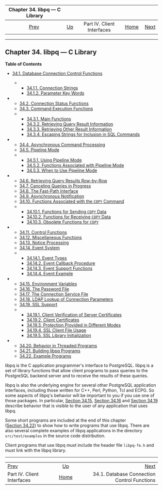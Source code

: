 <!--?xml version="1.0" encoding="UTF-8" standalone="no"?-->

|                 Chapter 34. libpq — C Library                |                                                           |                            |                                                       |                                                                           |
| :----------------------------------------------------------: | :-------------------------------------------------------- | :------------------------: | ----------------------------------------------------: | ------------------------------------------------------------------------: |
| [Prev](client-interfaces.html "Part IV. Client Interfaces")  | [Up](client-interfaces.html "Part IV. Client Interfaces") | Part IV. Client Interfaces | [Home](index.html "PostgreSQL 17devel Documentation") |  [Next](libpq-connect.html "34.1. Database Connection Control Functions") |

***

## Chapter 34. libpq — C Library

**Table of Contents**

*   [34.1. Database Connection Control Functions](libpq-connect.html)

    *   *   [34.1.1. Connection Strings](libpq-connect.html#LIBPQ-CONNSTRING)
        *   [34.1.2. Parameter Key Words](libpq-connect.html#LIBPQ-PARAMKEYWORDS)

*   *   [34.2. Connection Status Functions](libpq-status.html)
    *   [34.3. Command Execution Functions](libpq-exec.html)

    <!---->

    *   *   [34.3.1. Main Functions](libpq-exec.html#LIBPQ-EXEC-MAIN)
        *   [34.3.2. Retrieving Query Result Information](libpq-exec.html#LIBPQ-EXEC-SELECT-INFO)
        *   [34.3.3. Retrieving Other Result Information](libpq-exec.html#LIBPQ-EXEC-NONSELECT)
        *   [34.3.4. Escaping Strings for Inclusion in SQL Commands](libpq-exec.html#LIBPQ-EXEC-ESCAPE-STRING)

*   *   [34.4. Asynchronous Command Processing](libpq-async.html)
    *   [34.5. Pipeline Mode](libpq-pipeline-mode.html)

    <!---->

    *   *   [34.5.1. Using Pipeline Mode](libpq-pipeline-mode.html#LIBPQ-PIPELINE-USING)
        *   [34.5.2. Functions Associated with Pipeline Mode](libpq-pipeline-mode.html#LIBPQ-PIPELINE-FUNCTIONS)
        *   [34.5.3. When to Use Pipeline Mode](libpq-pipeline-mode.html#LIBPQ-PIPELINE-TIPS)

*   *   [34.6. Retrieving Query Results Row-by-Row](libpq-single-row-mode.html)
    *   [34.7. Canceling Queries in Progress](libpq-cancel.html)
    *   [34.8. The Fast-Path Interface](libpq-fastpath.html)
    *   [34.9. Asynchronous Notification](libpq-notify.html)
    *   [34.10. Functions Associated with the `COPY` Command](libpq-copy.html)

    <!---->

    *   *   [34.10.1. Functions for Sending `COPY` Data](libpq-copy.html#LIBPQ-COPY-SEND)
        *   [34.10.2. Functions for Receiving `COPY` Data](libpq-copy.html#LIBPQ-COPY-RECEIVE)
        *   [34.10.3. Obsolete Functions for `COPY`](libpq-copy.html#LIBPQ-COPY-DEPRECATED)

*   *   [34.11. Control Functions](libpq-control.html)
    *   [34.12. Miscellaneous Functions](libpq-misc.html)
    *   [34.13. Notice Processing](libpq-notice-processing.html)
    *   [34.14. Event System](libpq-events.html)

    <!---->

    *   *   [34.14.1. Event Types](libpq-events.html#LIBPQ-EVENTS-TYPES)
        *   [34.14.2. Event Callback Procedure](libpq-events.html#LIBPQ-EVENTS-PROC)
        *   [34.14.3. Event Support Functions](libpq-events.html#LIBPQ-EVENTS-FUNCS)
        *   [34.14.4. Event Example](libpq-events.html#LIBPQ-EVENTS-EXAMPLE)

*   *   [34.15. Environment Variables](libpq-envars.html)
    *   [34.16. The Password File](libpq-pgpass.html)
    *   [34.17. The Connection Service File](libpq-pgservice.html)
    *   [34.18. LDAP Lookup of Connection Parameters](libpq-ldap.html)
    *   [34.19. SSL Support](libpq-ssl.html)

    <!---->

    *   *   [34.19.1. Client Verification of Server Certificates](libpq-ssl.html#LIBQ-SSL-CERTIFICATES)
        *   [34.19.2. Client Certificates](libpq-ssl.html#LIBPQ-SSL-CLIENTCERT)
        *   [34.19.3. Protection Provided in Different Modes](libpq-ssl.html#LIBPQ-SSL-PROTECTION)
        *   [34.19.4. SSL Client File Usage](libpq-ssl.html#LIBPQ-SSL-FILEUSAGE)
        *   [34.19.5. SSL Library Initialization](libpq-ssl.html#LIBPQ-SSL-INITIALIZE)

*   *   [34.20. Behavior in Threaded Programs](libpq-threading.html)
    *   [34.21. Building libpq Programs](libpq-build.html)
    *   [34.22. Example Programs](libpq-example.html)

[]()[]()

libpq is the C application programmer's interface to PostgreSQL. libpq is a set of library functions that allow client programs to pass queries to the PostgreSQL backend server and to receive the results of these queries.

libpq is also the underlying engine for several other PostgreSQL application interfaces, including those written for C++, Perl, Python, Tcl and ECPG. So some aspects of libpq's behavior will be important to you if you use one of those packages. In particular, [Section 34.15](libpq-envars.html "34.15. Environment Variables"), [Section 34.16](libpq-pgpass.html "34.16. The Password File") and [Section 34.19](libpq-ssl.html "34.19. SSL Support") describe behavior that is visible to the user of any application that uses libpq.

Some short programs are included at the end of this chapter ([Section 34.22](libpq-example.html "34.22. Example Programs")) to show how to write programs that use libpq. There are also several complete examples of libpq applications in the directory `src/test/examples` in the source code distribution.

Client programs that use libpq must include the header file `libpq-fe.h`[]() and must link with the libpq library.

***

|                                                              |                                                           |                                                                           |
| :----------------------------------------------------------- | :-------------------------------------------------------: | ------------------------------------------------------------------------: |
| [Prev](client-interfaces.html "Part IV. Client Interfaces")  | [Up](client-interfaces.html "Part IV. Client Interfaces") |  [Next](libpq-connect.html "34.1. Database Connection Control Functions") |
| Part IV. Client Interfaces                                   |   [Home](index.html "PostgreSQL 17devel Documentation")   |                               34.1. Database Connection Control Functions |
